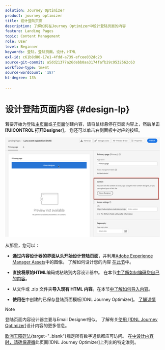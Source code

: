 ```yaml
---
solution: Journey Optimizer
product: journey optimizer
title: 设计登陆页面
description: 了解如何在Journey Optimizer中设计登陆页面的内容
feature: Landing Pages
topic: Content Management
role: User
level: Beginner
keywords: 登陆，登陆页面，设计，HTML
exl-id: c61b8d80-17e1-4fdd-a739-efcee032dc23
source-git-commit: a5dd21377a26debb0aa3174fafb29c0532562c63
workflow-type: tm+mt
source-wordcount: '187'
ht-degree: 13%

---
```


# 设计登陆页面内容 {#design-lp}

若要开始为登陆[主页面](create-lp.md#configure-primary-page)或[子页面](create-lp.md#configure-subpages)创建内容，请将鼠标悬停在页面内容上，然后单击&#x200B;**[!UICONTROL 打开Designer]**。 您还可以单击右侧面板中对应的按钮。

![](assets/lp_open-designer.png)

从那里，您可以：

* **通过内容设计器的界面从头开始设计登陆页面**，并利用[Adobe Experience Manager Assets](../integrations/assets.md)中的图像。 了解如何设计您的内容<!--or use built-in templates--> [在此节](../email/content-from-scratch.md)中。

* **直接将原始HTML**&#x200B;编码或粘贴到内容设计器中。 在本节[中了解如何编码您自己的内容](../email/code-content.md)。

* 从文件或 .zip 文件夹&#x200B;**导入现有 HTML 内容**。在本节[中了解如何导入内容](../email/existing-content.md)。

* **使用在**&#x200B;中创建的已保存登陆页面模板[!DNL Journey Optimizer]。 [了解详情](lp-templates.md)

>[!NOTE]
>
>登陆页面内容设计器主要与Email Designer相似。 了解有关[使用 [!DNL Journey Optimizer]](../email/get-started-email-design.md)设计内容的更多信息。
>
>[欧洲无障碍法](https://eur-lex.europa.eu/legal-content/EN/TXT/?uri=CELEX%3A32019L0882){target="_blank"}规定所有数字通信都应可访问。 在[中设计内容时，请确保遵循](../email/accessible-content.md)此页面[!DNL Journey Optimizer]上列出的特定准则。
